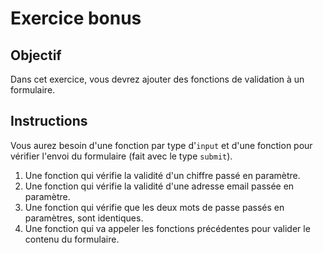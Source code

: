 # Exercice bonus

## Objectif

Dans cet exercice, vous devrez ajouter des fonctions de validation à un formulaire.

## Instructions

Vous aurez besoin d'une fonction par type d'`input` et d'une fonction pour vérifier l'envoi du formulaire (fait avec le type `submit`).

1. Une fonction qui vérifie la validité d'un chiffre passé en paramètre.
2. Une fonction qui vérifie la validité d'une adresse email passée en paramètre.
3. Une fonction qui vérifie que les deux mots de passe passés en paramètres, sont identiques.
4. Une fonction qui va appeler les fonctions précédentes pour valider le contenu du formulaire.
